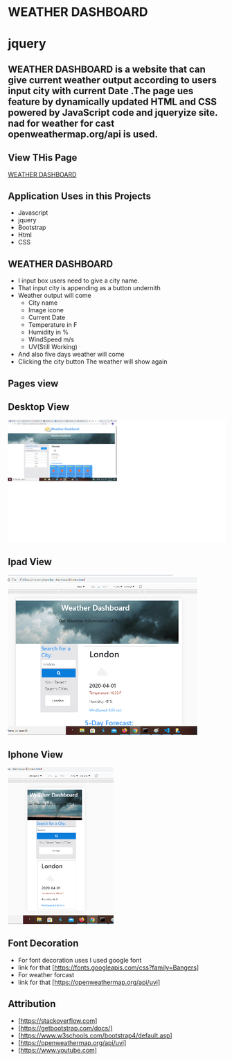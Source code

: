 # WEATHER DASHBOARD

# jquery
## WEATHER DASHBOARD is a website that can give current weather output according to users input city  with current Date .The page ues feature by dynamically updated HTML and CSS powered by JavaScript code and jqueryize site. nad for weather for cast openweathermap.org/api is used.

## View THis Page 
[WEATHER DASHBOARD](https://rumardas.github.io/weather_dashboard/.)

## Application Uses in this Projects
* Javascript
* jquery
* Bootstrap
* Html
* CSS

## WEATHER DASHBOARD 
* I input box users need to give a city name.
* That input city is appending as a button undernith
* Weather output will come
    * City name
    * Image icone
    * Current Date
    * Temperature in F
    * Humidity in %
    * WindSpeed m/s
    * UV(Still Working)
* And also five days weather will come
* Clicking the city button The weather will show again


## Pages  view
## Desktop View
![Test Image 1](./img/desktop_view.png)
## Ipad View
![Test Image 2](./img/ipad_view.png)
## Iphone View
![Test Image 2](./img/iphone_view.png)
## Font Decoration 

* For font decoration uses I used google font 
* link for that [https://fonts.googleapis.com/css?family=Bangers]
* For weather forcast 
* link for that [https://openweathermap.org/api/uvi]

## Attribution
* [https://stackoverflow.com]
* [https://getbootstrap.com/docs/]
* [https://www.w3schools.com/bootstrap4/default.asp]
* [https://openweathermap.org/api/uvi]
* [https://www.youtube.com]
